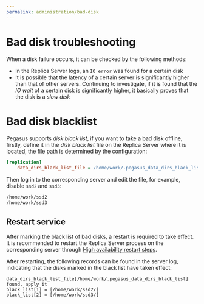 ```yaml
---
permalink: administration/bad-disk
---
```


# Bad disk troubleshooting

When a disk failure occurs, it can be checked by the following methods:

- In the Replica Server logs, an `IO error` was found for a certain disk
- It is possible that the latency of a certain server is significantly higher than that of other servers. Continuing to investigate, if it is found that the _IO wait_ of a certain disk is significantly higher, it basically proves that the disk is a _slow disk_

# Bad disk blacklist

Pegasus supports _disk black list_, if you want to take a bad disk offline, firstly, define it in the _disk black list_ file on the Replica Server where it is located, the file path is determined by the configuration:

```ini
[replication]
    data_dirs_black_list_file = /home/work/.pegasus_data_dirs_black_list
```

Then log in to the corresponding server and edit the file, for example, disable `ssd2` and `ssd3`:
```txt
/home/work/ssd2
/home/work/ssd3
```

## Restart service

After marking the black list of bad disks, a restart is required to take effect. It is recommended to restart the Replica Server process on the corresponding server through [High availability restart steps](rolling-update#high-availability-restart-steps).

After restarting, the following records can be found in the server log, indicating that the disks marked in the black list have taken effect:

```log
data_dirs_black_list_file[/home/work/.pegasus_data_dirs_black_list] found, apply it
black_list[1] = [/home/work/ssd2/]
black_list[2] = [/home/work/ssd3/]
```
